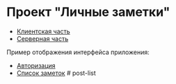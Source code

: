 # Проект "Личные заметки"

- [Клиентская часть](./client/README.md)
- [Серверная часть](./server/README.md)



Пример отображения интерфейса приложения:
- [Авторизация](./example/auth.jpg)
- [Список заметок](./example/noteList.jpg)
#   p o s t - l i s t  
 